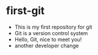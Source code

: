 # first-git
* This is my first repository for git
* Git is a version control system
* Hello, Git, nice to meet you!
* another developer change
